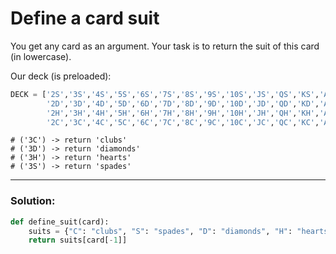 # Define a card suit

You get any card as an argument. Your task is to return the suit of this card (in lowercase).

Our deck (is preloaded):

```python
DECK = ['2S','3S','4S','5S','6S','7S','8S','9S','10S','JS','QS','KS','AS',
        '2D','3D','4D','5D','6D','7D','8D','9D','10D','JD','QD','KD','AD',
        '2H','3H','4H','5H','6H','7H','8H','9H','10H','JH','QH','KH','AH',
        '2C','3C','4C','5C','6C','7C','8C','9C','10C','JC','QC','KC','AC']
```

```
# ('3C') -> return 'clubs'
# ('3D') -> return 'diamonds'
# ('3H') -> return 'hearts'
# ('3S') -> return 'spades'
```

---

### Solution:

```python
def define_suit(card):
    suits = {"C": "clubs", "S": "spades", "D": "diamonds", "H": "hearts"}
    return suits[card[-1]]
```
